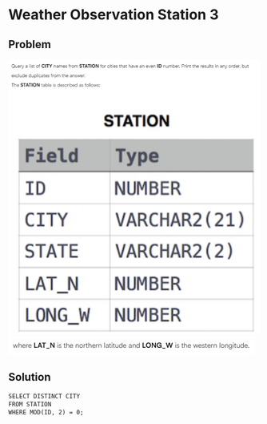 # Weather Observation Station 3

## Problem
![alt text](image.png)
![alt text](image-1.png)

## Solution
```
SELECT DISTINCT CITY
FROM STATION
WHERE MOD(ID, 2) = 0;
```